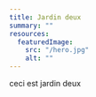 ```yaml
---
title: Jardin deux
summary: ""
resources:
  featuredImage:
    src: "/hero.jpg"
    alt: ""
---
```


ceci est jardin deux
